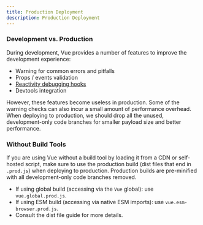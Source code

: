```yaml
---
title: Production Deployment
description: Production Deployment
---
```


### Development vs. Production​
During development, Vue provides a number of features to improve the development experience:

- Warning for common errors and pitfalls
- Props / events validation
- [Reactivity debugging hooks]()
- Devtools integration

However, these features become useless in production. Some of the warning checks can also incur a small amount of performance overhead. When deploying to production, we should drop all the unused, development-only code branches for smaller payload size and better performance.

### Without Build Tools​
If you are using Vue without a build tool by loading it from a CDN or self-hosted script, make sure to use the production build (dist files that end in `.prod.js`) when deploying to production. Production builds are pre-minified with all development-only code branches removed.

- If using global build (accessing via the `Vue` global): use `vue.global.prod.js`.
- If using ESM build (accessing via native ESM imports): use `vue.esm-browser.prod.js`.
- Consult the dist file guide for more details.